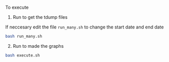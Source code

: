 
To execute

1) Run to get the tdump files

If neccesary edit the file `run_many.sh` to change the start date and end date

```sh
bash run_many.sh
```

2) Run to made the graphs

```sh
bash execute.sh
```
